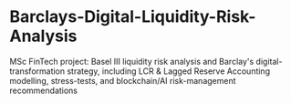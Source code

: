 # Barclays-Digital-Liquidity-Risk-Analysis
MSc FinTech project: Basel III liquidity risk analysis and Barclay's digital-transformation strategy, including LCR &amp; Lagged Reserve Accounting modelling, stress-tests, and blockchain/AI risk-management recommendations
